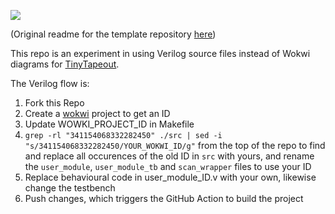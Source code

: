 ![](../../workflows/wokwi/badge.svg)

(Original readme for the template repository [here](https://github.com/mattvenn/wokwi-verilog-gds-test/blob/main/README.md))

This repo is an experiment in using Verilog source files instead of Wokwi diagrams for [TinyTapeout](https://tinytapeout.com).

The Verilog flow is:

1) Fork this Repo
2) Create a [wokwi](https://wokwi.com/projects/339800239192932947) project to get an ID
3) Update WOWKI_PROJECT_ID in Makefile
4) `grep -rl "341154068332282450" ./src | sed -i "s/341154068332282450/YOUR_WOKWI_ID/g"` from the top of the repo to find and replace all occurences of the old ID in `src` with yours, and rename the `user_module`, `user_module_tb` and `scan_wrapper` files to use your ID
5) Replace behavioural code in user_module_ID.v with your own, likewise change the testbench
6) Push changes, which triggers the GitHub Action to build the project
